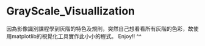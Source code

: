 # GrayScale_Visuallization
因為影像識別課程學到灰階的特色及規則，突然自己想看看所有灰階的色彩，故使用matplotlib的視覺化工具實作此小小的程式。
Enjoy!! ^^